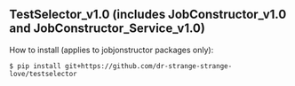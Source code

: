 ## TestSelector_v1.0 (includes JobConstructor_v1.0 and JobConstructor_Service_v1.0)

How to install (applies to jobjonstructor packages only):

```
$ pip install git+https://github.com/dr-strange-strange-love/testselector
```
